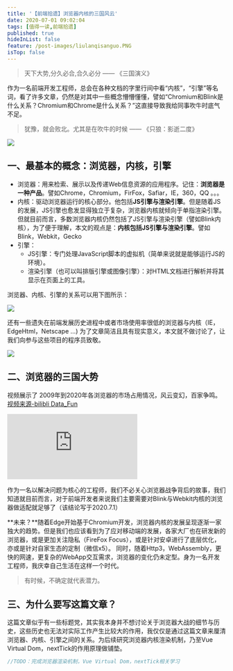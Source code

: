 ```yaml
---
title: '【前端拾遗】浏览器内核的三国风云'
date: 2020-07-01 09:02:04
tags: [值得一读,前端拾遗]
published: true
hideInList: false
feature: /post-images/liulanqisanguo.PNG
isTop: false
---
```

> 天下大势,分久必合,合久必分   ——  《三国演义》

<!-- more -->

作为一名前端开发工程师，总会在各种文档的字里行间中看“内核”，“引擎”等名词，看了许多文章，仍然是对其中一些概念懵懵懂懂，譬如“Chromium和Blink是什么关系？Chromium和Chrome是什么关系？”这直接导致我给同事吹牛时底气不足。

> 犹豫，就会败北。尤其是在吹牛的时候 ——  《只狼：影逝二度》

![](https://www.xr1228.com//post-images/1593566832242.jpg)

## 一、最基本的概念：浏览器，内核，引擎

- 浏览器：用来检索、展示以及传递Web信息资源的应用程序。记住：**浏览器是一种产品**。譬如Chrome，Chromium，FirFox，Safiar，IE，360，QQ 。。。
- 内核：驱动浏览器运行的核心部分。他包括**JS引擎与渲染引擎**。但是随着JS的发展，JS引擎也愈发显得独立于复杂，浏览器内核就倾向于单指渲染引擎。但就目前而言，多数浏览器内核仍然包括了JS引擎与渲染引擎（譬如Blink内核），为了便于理解，本文的观点是：**内核包括JS引擎与渲染引擎**。譬如Blink，Webkit，Gecko
- 引擎：
    - JS引擎：专门处理JavaScript脚本的虚拟机（简单来说就是能够运行JS的环境）。
    - 渲染引擎（也可以叫排版引擎或图像引擎）：对HTML文档进行解析并将其显示在页面上的工具。

浏览器、内核、引擎的关系可以用下图所示：

![](https://www.xr1228.com//post-images/1593573021116.png)

还有一些遗失在前端发展历史进程中或者市场使用率很低的浏览器与内核（IE，EdgeHtml，Netscape ...) 为了文章简洁且具有现实意义，本文就不做讨论了，让我们向参与这些项目的程序员致敬。

![](https://www.xr1228.com//post-images/1593573273158.jpg)

## 二、浏览器的三国大势

视频展示了 2009年到2020年各浏览器的市场占用情况，风云变幻，百家争鸣。[视频来源-bilibli Data_Fun](https://www.bilibili.com/video/BV1iK41157eK?from=search&seid=8186579024934449220)

<div class="aspect-ratio">
<iframe src="https://player.bilibili.com/player.html?aid=498000935&bvid=BV1iK41157eK&cid=187449223&page=1" scrolling="no" border="0" frameborder="no" framespacing="0" allowfullscreen="true" sandbox="allow-top-navigation allow-same-origin allow-forms allow-scripts"> </iframe></div>

作为一名以解决问题为核心的工程师，我们不必关心浏览器战争背后的故事，我们知道就目前而言，对于前端开发者来说我们主要需要对Blink与Webkit内核的浏览器做适配就足够了（该结论写于2020.7.1）

**未来？**随着Edge开始基于Chromium开发，浏览器内核的发展呈现逐渐一家独大的趋势。但是我们也应该看到为了应对移动端的发展，各家大厂也在研发新的浏览器，或是更加关注隐私（FireFox Focus），或是针对安卓进行了底层优化，亦或是针对自家生态的定制（微信x5）。
同时，随着Http3，WebAssembly，更快的网速，更复杂的WebApp交互需求，浏览器的变化仍未定型。身为一名开发工程师，我庆幸自己生活在这样一个时代。

> 有时候，不确定就代表潜力。


## 三、为什么要写这篇文章？

这篇文章似乎有一些标题党，其实我本身并不想讨论关于浏览器大战的细节与历史，这些历史也无法对实际工作产生比较大的作用，我仅仅是通过这篇文章来厘清浏览器、内核、引擎之间的关系。为后续研究浏览器内核渲染机制，乃至Vue Virtual Dom，nextTick的作用原理做铺垫。

```js
//TODO：完成浏览器渲染机制，Vue Virtual Dom，nextTick相关学习
```
